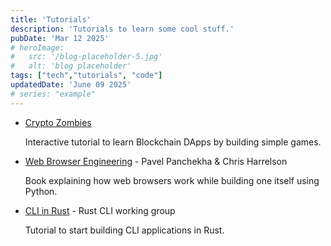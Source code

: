 ```yaml
---
title: 'Tutorials'
description: 'Tutorials to learn some cool stuff.'
pubDate: 'Mar 12 2025'
# heroImage: 
#   src: '/blog-placeholder-5.jpg'
#   alt: 'blog placeholder'
tags: ["tech","tutorials", "code"]
updatedDate: 'June 09 2025'
# series: "example"
---
```


- [Crypto Zombies](https://cryptozombies.io/)

    Interactive tutorial to learn Blockchain DApps by building simple games.

- [Web Browser Engineering](https://browser.engineering/) - Pavel Panchekha & Chris Harrelson

  Book explaining how web browsers work while building one itself using Python.

- [CLI in Rust](https://rust-cli.github.io/book/index.html) - Rust CLI working group 

    Tutorial to start building CLI applications in Rust.